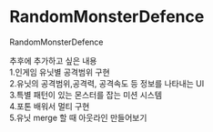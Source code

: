 # RandomMonsterDefence
RandomMonsterDefence

추후에 추가하고 싶은 내용   
1.인게임 유닛별 공격범위 구현   
2.유닛의 공격범위,공격력, 공격속도 등 정보를 나타내는 UI   
3.특별 패턴이 있는 몬스터를 잡는 미션 시스템   
4.포톤 배워서 멀티 구현   
5.유닛 merge 할 때 아웃라인 만들어보기   
